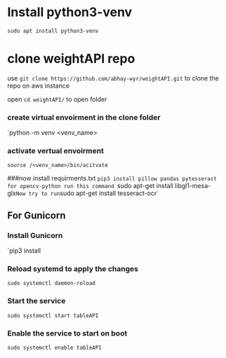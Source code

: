 # Install python3-venv
`sudo apt install python3-venv`

# clone weightAPI repo
use `git clone https://github.com/abhay-wyr/weightAPI.git` to clone the repo on aws instance 

open `cd weightAPI/` to open folder 

### create virtual envoirment in the clone folder 
`python -m venv <venv_name>

### activate vertual envoirment 
`source /<venv_name>/bin/acitvate`

###now install requirments.txt
`pip3 install pillow pandas pytesseract 
for opencv-python run this command `sudo apt-get install libgl1-mesa-glx`
Now try to run
`sudo apt-get install tesseract-ocr`




## For Gunicorn 
### Install Gunicorn 
`pip3 install 
### Reload systemd to apply the changes
`sudo systemctl daemon-reload`

### Start the service
`sudo systemctl start tableAPI`

### Enable the service to start on boot
`sudo systemctl enable tableAPI`



